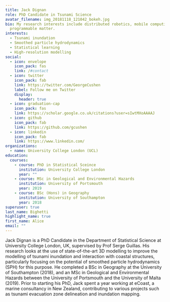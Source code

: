 ```yaml
---
title: Jack Dignan
role: PhD Candidate in Tsunami Science
avatar_filename: img_20181118_121042_bokeh.jpg
bio: My research interests include distributed robotics, mobile computing and
  programmable matter.
interests:
  - Tsunami inundation
  - Smoothed particle hydrodynamics
  - Statistical learning
  - High-resolution modelling
social:
  - icon: envelope
    icon_pack: fas
    link: /#contact
  - icon: twitter
    icon_pack: fab
    link: https://twitter.com/GeorgeCushen
    label: Follow me on Twitter
    display:
      header: true
  - icon: graduation-cap
    icon_pack: fas
    link: https://scholar.google.co.uk/citations?user=sIwtMXoAAAAJ
  - icon: github
    icon_pack: fab
    link: https://github.com/gcushen
  - icon: linkedin
    icon_pack: fab
    link: https://www.linkedin.com/
organizations:
  - name: University College London (UCL)
education:
  courses:
    - course: PhD in Statistical Sceince
      institution: University College London
      year: ""
    - course: MSc in Geological and Environmental Hazards
      institution: University of Portsmouth
      year: 2019
    - course: BSc (Hons) in Geography
      institution: University of Southampton
      year: 2018
superuser: true
last_name: Bighetti
highlight_name: true
first_name: Alice
email: ""
---
```

Jack Dignan is a PhD Candidate in the Department of Statistical Science at University College London, UK, supervised by Prof Serge Guillas. His research looks at the use of state-of-the-art 3D modelling to improve the modelling of tsunami inundation and interaction with coastal structures, particularly focusing on the potential of smoothed particle hydrodynamics (SPH) for this purpose. He completed a BSc in Geography at the University of Southampton (2018), and an MSc in Geological and Environmental Hazards between the University of Portsmouth and the University of Malta (2019). Prior to starting his PhD, Jack spent a year working at eCoast, a marine consultancy in New Zealand, contributing to various projects such as tsunami evacuation zone delineation and inundation mapping.